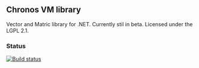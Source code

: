 ## Chronos VM library
Vector and Matric library for .NET. Currently stil in beta. Licensed under the LGPL 2.1.

### Status
[![Build status](https://ci.appveyor.com/api/projects/status/y25bl25vtt8ojrri)](https://ci.appveyor.com/project/MaikelH/chronos-vm)